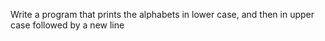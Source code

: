 Write a program that prints the alphabets in lower case, and then in upper case followed by a new line
